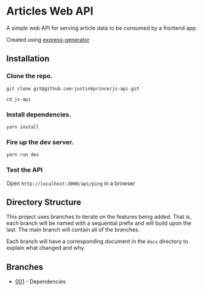 # Articles Web API
A simple web API for serving article data to be consumed by a frontend app.

Created using [express-generator](https://expressjs.com/en/starter/generator.html)

## Installation

### Clone the repo.
`git clone git@github.com:justinkprince/js-api.git`

`cd js-api`

### Install dependencies.
`yarn install`

### Fire up the dev server.
`yarn run dev`

### Test the API
Open `http://localhost:3000/api/ping` in a browser

## Directory Structure
This project uses branches to iterate on the features being added. That is, each branch will be named with a sequential prefix and will build upon the last. The main branch will contain all of the branches.

Each branch will have a corresponding document in the `docs` directory to explain what changed and why.

## Branches
- [001](docs/001-dependencies.md) - Dependencies
